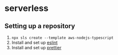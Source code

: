 # serverless

## Setting up a repository

1. `npx sls create --template aws-nodejs-typescript`
2. Install and set up [eslint](https://eslint.org/docs/user-guide/getting-started)
3. Install and set up [prettier](https://prettier.io/docs/en/install.html)
